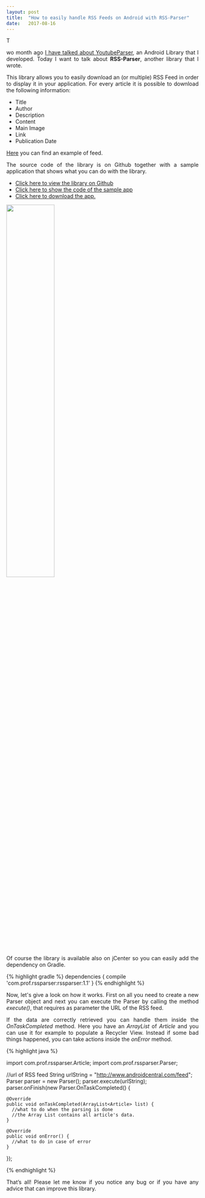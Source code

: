 ```yaml
---
layout: post
title:  "How to easily handle RSS Feeds on Android with RSS-Parser"
date:   2017-08-16
---
```

<p class="intro"><span class="dropcap" align="justify">T</span></p><p align="justify">wo month ago <a href="http://www.marcogomiero.com/blog/update-yt-parser-2/">I have talked about YoutubeParser</a>, an Android Library that I developed. Today I want to talk about  <b>RSS-Parser</b>, another library that I wrote.</p>


<p align="justify">This library allows you to easily download an (or multiple) RSS Feed in order to display it in your application. For every article it is possible to download the following information:
<ul>
<li>Title</li>
<li>Author</li>
<li>Description</li>
<li>Content</li>
<li>Main Image</li>
<li>Link</li>
<li>Publication Date</li>
</ul>
</p>
<p align="justify"><a href="https://www.androidcentral.com/feed">Here</a> you can find an example of feed.
</p>

<p align="justify">The source code of the library is on Github together with a sample application that shows what you can do with the library.

<ul>
<li> <a href = "https://github.com/prof18/RSS-Parser">Click here to view the library on Github</a> </li>
<li> <a href = "https://github.com/prof18/RSS-Parser/tree/master/app">Click here to show the code of the sample app</a> </li>
<li> <a href = "https://github.com/prof18/RSS-Parser/blob/master/RSS%20Parser.apk">Click here to download the app.</a> </li>
</ul>
</p>


<img src="https://raw.githubusercontent.com/prof18/RSS-Parser/master/Screen.png" width="50%" height="50%" align="center">


<p align="justify">Of course the library is available also on jCenter so you can easily add the dependency on Gradle.</p>

{% highlight gradle %}
dependencies {
  compile 'com.prof.rssparser:rssparser:1.1'
}
{% endhighlight %}

<p align="justify">Now, let's give a look on how it works. First on all you need to create a new Parser object and next you can execute the Parser by calling the method <i>execute()</i>, that requires as parameter the URL of the RSS feed.</p>


<p align="justify">If the data are correctly retrieved you can handle them inside the <i>OnTaskCompleted</i> method. Here you have an <i>ArrayList</i> of <i>Article</i> and you can use it for example to populate a Recycler View. Instead if some bad things happened, you can take actions inside the <i>onError</i> method.</p>


{% highlight java %}

import com.prof.rssparser.Article;
import com.prof.rssparser.Parser;

//url of RSS feed
String urlString = "http://www.androidcentral.com/feed";
Parser parser = new Parser();
parser.execute(urlString);
parser.onFinish(new Parser.OnTaskCompleted() {

    @Override
    public void onTaskCompleted(ArrayList<Article> list) {
      //what to do when the parsing is done
      //the Array List contains all article's data.
    }

    @Override
    public void onError() {
      //what to do in case of error
    }
});

{% endhighlight %}

<p align="justify">That’s all! Please let me know if you notice any bug or if you have any advice that can improve this library.</p>
